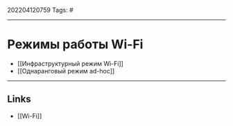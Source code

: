 202204120759
Tags: #

---

# Режимы работы Wi-Fi
- [[Инфраструктурный режим Wi-Fi]]
- [[Однаранговый режим ad-hoc]]

---
## Links
- [[Wi-Fi]]